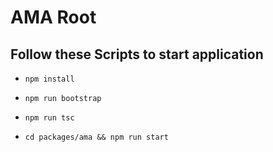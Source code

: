 

# AMA Root

## Follow these Scripts to start application

- `npm install`

- `npm run bootstrap`

- `npm run tsc`

- `cd packages/ama && npm run start`
